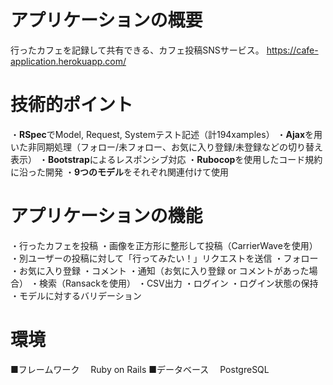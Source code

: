 # アプリケーションの概要
行ったカフェを記録して共有できる、カフェ投稿SNSサービス。 <https://cafe-application.herokuapp.com/>

# 技術的ポイント
・**RSpec**でModel, Request, Systemテスト記述（計194xamples）
・**Ajax**を用いた非同期処理（フォロー/未フォロー、お気に入り登録/未登録などの切り替え表示）
・**Bootstrap**によるレスポンシブ対応
・**Rubocop**を使用したコード規約に沿った開発
・**9つのモデル**をそれぞれ関連付けて使用

# アプリケーションの機能
・行ったカフェを投稿
・画像を正方形に整形して投稿（CarrierWaveを使用）
・別ユーザーの投稿に対して「行ってみたい！」リクエストを送信
・フォロー
・お気に入り登録
・コメント
・通知（お気に入り登録 or コメントがあった場合）
・検索（Ransackを使用）
・CSV出力
・ログイン
・ログイン状態の保持
・モデルに対するバリデーション

# 環境
■フレームワーク
　Ruby on Rails
■データベース
　PostgreSQL
